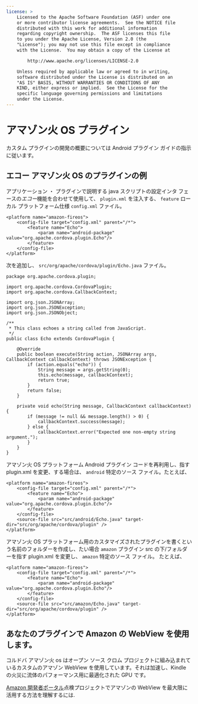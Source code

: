 ```yaml
---
license: >
    Licensed to the Apache Software Foundation (ASF) under one
    or more contributor license agreements.  See the NOTICE file
    distributed with this work for additional information
    regarding copyright ownership.  The ASF licenses this file
    to you under the Apache License, Version 2.0 (the
    "License"); you may not use this file except in compliance
    with the License.  You may obtain a copy of the License at

        http://www.apache.org/licenses/LICENSE-2.0

    Unless required by applicable law or agreed to in writing,
    software distributed under the License is distributed on an
    "AS IS" BASIS, WITHOUT WARRANTIES OR CONDITIONS OF ANY
    KIND, either express or implied.  See the License for the
    specific language governing permissions and limitations
    under the License.
---
```


# アマゾン火 OS プラグイン

カスタム プラグインの開発の概要については Android プラグイン ガイドの指示に従います。

## エコー アマゾン火 OS のプラグインの例

アプリケーション ・ プラグインで説明する java スクリプトの設定インタ フェースの*エコー*機能を合わせて使用して、 `plugin.xml` を注入する、 `feature` ローカル プラットフォーム仕様 `config.xml` ファイル。

    <platform name="amazon-fireos">
        <config-file target="config.xml" parent="/*">
            <feature name="Echo">
                <param name="android-package" value="org.apache.cordova.plugin.Echo"/>
            </feature>
        </config-file>
    </platform>
    

次を追加し、 `src/org/apache/cordova/plugin/Echo.java` ファイル。

    package org.apache.cordova.plugin;
    
    import org.apache.cordova.CordovaPlugin;
    import org.apache.cordova.CallbackContext;
    
    import org.json.JSONArray;
    import org.json.JSONException;
    import org.json.JSONObject;
    
    /**
     * This class echoes a string called from JavaScript.
     */
    public class Echo extends CordovaPlugin {
    
        @Override
        public boolean execute(String action, JSONArray args, CallbackContext callbackContext) throws JSONException {
            if (action.equals("echo")) {
                String message = args.getString(0);
                this.echo(message, callbackContext);
                return true;
            }
            return false;
        }
    
        private void echo(String message, CallbackContext callbackContext) {
            if (message != null && message.length() > 0) {
                callbackContext.success(message);
            } else {
                callbackContext.error("Expected one non-empty string argument.");
            }
        }
    }
    

アマゾン火 OS プラットフォーム Android プラグイン コードを再利用し、指す plugin.xml を変更、する場合は、 `android` 特定のソース ファイル。たとえば、

    <platform name="amazon-fireos">
        <config-file target="config.xml" parent="/*">
            <feature name="Echo">
                <param name="android-package" value="org.apache.cordova.plugin.Echo"/>
            </feature>
        </config-file>
        <source-file src="src/android/Echo.java" target-dir="src/org/apache/cordova/plugin" />
    </platform>
    

アマゾン火 OS プラットフォーム用のカスタマイズされたプラグインを書くという名前のフォルダーを作成し、たい場合 `amazon` プラグイン src の下/フォルダーを指す plugin.xml を変更し、 `amazon` 特定のソース ファイル。 たとえば、

    <platform name="amazon-fireos">
        <config-file target="config.xml" parent="/*">
            <feature name="Echo">
                <param name="android-package" value="org.apache.cordova.plugin.Echo"/>
            </feature>
        </config-file>
        <source-file src="src/amazon/Echo.java" target-dir="src/org/apache/cordova/plugin" />
    </platform>
    

## あなたのプラグインで Amazon の WebView を使用します。

コルドバ アマゾン火 os はオープン ソース クロム プロジェクトに組み込まれているカスタムのアマゾン WebView を使用しています。それは加速し、Kindle の火災に流体のパフォーマンス用に最適化された GPU です。

[Amazon 開発者ポータル][1]点検プロジェクトでアマゾンの WebView を最大限に活用する方法を理解するには.

 [1]: https://developer.amazon.com/sdk/fire/IntegratingAWV.html